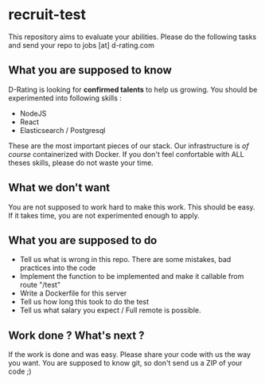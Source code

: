 # recruit-test

This repository aims to evaluate your abilities. Please do the following tasks and send your repo to jobs [at] d-rating.com

## What you are supposed to know

D-Rating is looking for **confirmed talents** to help us growing. You should be experimented into following skills :
 - NodeJS
 - React
 - Elasticsearch / Postgresql

These are the most important pieces of our stack. Our infrastructure is _of course_ containerized with Docker. If you don't feel confortable with ALL theses skills, please do not waste your time.

## What we don't want

You are not supposed to work hard to make this work. This should be easy. If it takes time, you are not experimented enough to apply. 

## What you are supposed to do

- Tell us what is wrong in this repo. There are some mistakes, bad practices into the code
- Implement the function to be implemented and make it callable from route "/test"
- Write a Dockerfile for this server
- Tell us how long this took to do the test
- Tell us what salary you expect / Full remote is possible.

## Work done ? What's next ?

If the work is done and was easy. Please share your code with us the way you want. You are supposed to know git, so don't send us a ZIP of your code ;)

